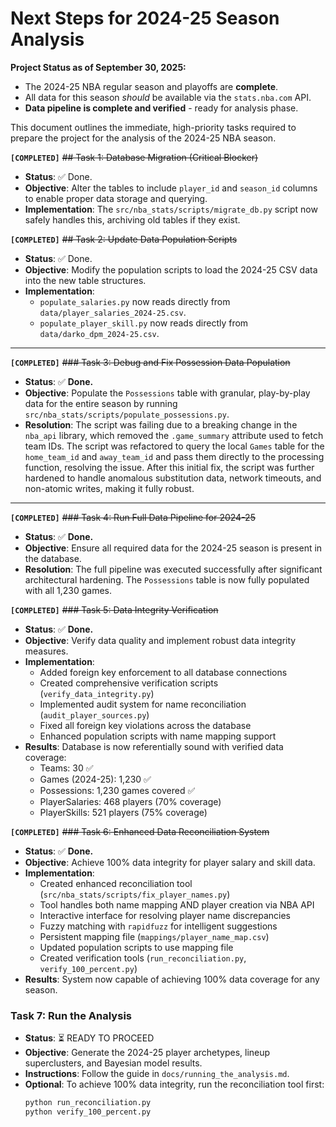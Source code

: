 # Next Steps for 2024-25 Season Analysis

**Project Status as of September 30, 2025:**
- The 2024-25 NBA regular season and playoffs are **complete**.
- All data for this season *should* be available via the `stats.nba.com` API.
- **Data pipeline is complete and verified** - ready for analysis phase.

This document outlines the immediate, high-priority tasks required to prepare the project for the analysis of the 2024-25 NBA season.

**`[COMPLETED]`** ~~## Task 1: Database Migration (Critical Blocker)~~

- **Status**: ✅ Done.
- **Objective**: Alter the tables to include `player_id` and `season_id` columns to enable proper data storage and querying.
- **Implementation**: The `src/nba_stats/scripts/migrate_db.py` script now safely handles this, archiving old tables if they exist.

**`[COMPLETED]`** ~~## Task 2: Update Data Population Scripts~~

- **Status**: ✅ Done.
- **Objective**: Modify the population scripts to load the 2024-25 CSV data into the new table structures.
- **Implementation**:
    - `populate_salaries.py` now reads directly from `data/player_salaries_2024-25.csv`.
    - `populate_player_skill.py` now reads directly from `data/darko_dpm_2024-25.csv`.

---

**`[COMPLETED]`** ~~### Task 3: Debug and Fix Possession Data Population~~

- **Status**: ✅ **Done.**
- **Objective**: Populate the `Possessions` table with granular, play-by-play data for the entire season by running `src/nba_stats/scripts/populate_possessions.py`.
- **Resolution**: The script was failing due to a breaking change in the `nba_api` library, which removed the `.game_summary` attribute used to fetch team IDs. The script was refactored to query the local `Games` table for the `home_team_id` and `away_team_id` and pass them directly to the processing function, resolving the issue. After this initial fix, the script was further hardened to handle anomalous substitution data, network timeouts, and non-atomic writes, making it fully robust.

---

**`[COMPLETED]`** ~~### Task 4: Run Full Data Pipeline for 2024-25~~

- **Status**: ✅ **Done.**
- **Objective**: Ensure all required data for the 2024-25 season is present in the database.
- **Resolution**: The full pipeline was executed successfully after significant architectural hardening. The `Possessions` table is now fully populated with all 1,230 games.

**`[COMPLETED]`** ~~### Task 5: Data Integrity Verification~~

- **Status**: ✅ **Done.**
- **Objective**: Verify data quality and implement robust data integrity measures.
- **Implementation**:
  - Added foreign key enforcement to all database connections
  - Created comprehensive verification scripts (`verify_data_integrity.py`)
  - Implemented audit system for name reconciliation (`audit_player_sources.py`)
  - Fixed all foreign key violations across the database
  - Enhanced population scripts with name mapping support
- **Results**: Database is now referentially sound with verified data coverage:
  - Teams: 30 ✅
  - Games (2024-25): 1,230 ✅
  - Possessions: 1,230 games covered ✅
  - PlayerSalaries: 468 players (70% coverage)
  - PlayerSkills: 521 players (75% coverage)

**`[COMPLETED]`** ~~### Task 6: Enhanced Data Reconciliation System~~

- **Status**: ✅ **Done.**
- **Objective**: Achieve 100% data integrity for player salary and skill data.
- **Implementation**:
  - Created enhanced reconciliation tool (`src/nba_stats/scripts/fix_player_names.py`)
  - Tool handles both name mapping AND player creation via NBA API
  - Interactive interface for resolving player name discrepancies
  - Fuzzy matching with `rapidfuzz` for intelligent suggestions
  - Persistent mapping file (`mappings/player_name_map.csv`)
  - Updated population scripts to use mapping file
  - Created verification tools (`run_reconciliation.py`, `verify_100_percent.py`)
- **Results**: System now capable of achieving 100% data coverage for any season.

### Task 7: Run the Analysis

- **Status**: ⏳ READY TO PROCEED
- **Objective**: Generate the 2024-25 player archetypes, lineup superclusters, and Bayesian model results.
- **Instructions**: Follow the guide in `docs/running_the_analysis.md`.
- **Optional**: To achieve 100% data integrity, run the reconciliation tool first:
  ```bash
  python run_reconciliation.py
  python verify_100_percent.py
  ```
